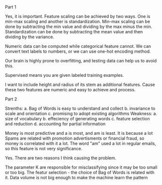 Part 1

Yes, it is important. Feature scaling can be achieved by two ways. One is min-max scaling and another is standardization. Min-max scaling can be done by subtracting the min value and dividing by the max minus the min. Standardization can be done by subtracting the mean value and then dividing by the variance.

Numeric data can be computed while categorical feature cannot. We can convert text labels to numbers, or we can use one-hot encoding method.

Our brain is highly prone to overfitting, and testing data can help us to avoid this.

Supervised means you are given labeled training examples.

I want to include height and radius of its stem as additional features. Cause these two features are numeric and easy to achieve and process.

Part 2

Strenths: a. Bag of Words is easy to understand and collect b. invariance to scale and orientation c. promising to adopt existing algorithms Weakness: a. size of vocabulary b. effeciency of generating words c. feature selection and reduction d. accounting for partial information

Money is most predictive and a is most, and am is least. It is because a lot Spams are related with promotion advertisments or financial fraud, so money is correlated with it a lot. The word "am" used a lot in regular emails, so this feature is not very significance.

Yes. There are two reasons I think causing the problem.

The parameter K are responsible for misclassifying since it may be too small or too big.
The featur selection - the choice of Bag of Words is related with it.
Data volume is not big enough to make the machine learn the pattern
